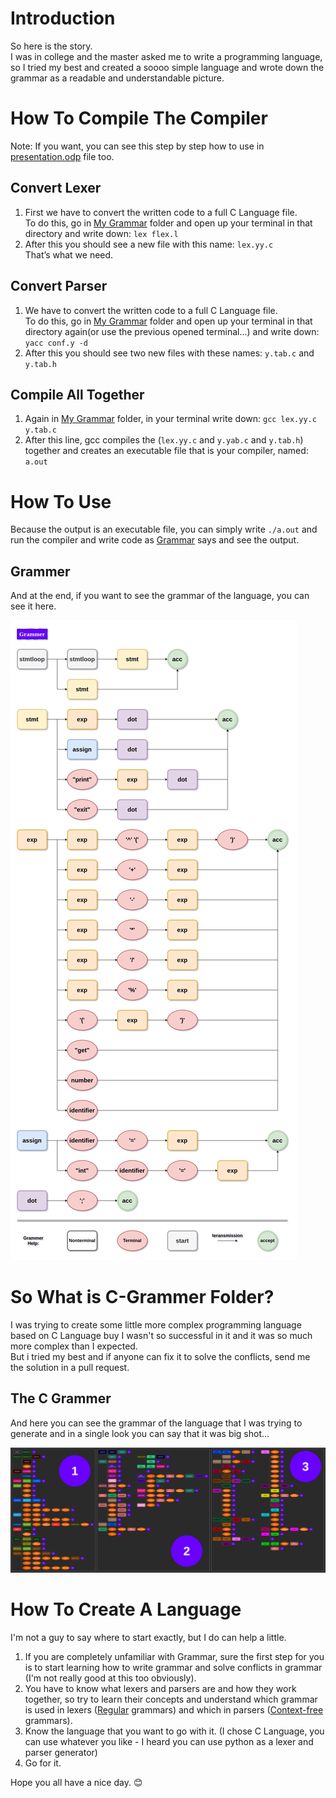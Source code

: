 # Introduction
So here is the story.\
I was in college and the master asked me to write a programming language, so I tried my best and created a soooo simple language and wrote down the grammar as a readable and understandable picture.

# How To Compile The Compiler
Note: If you want, you can see this step by step how to use in [presentation.odp](presentation.odp) file too.

## Convert Lexer
1. First we have to convert the written code to a
full C Language file.\
To do this, go in [My Grammar](./My%20Grammer) folder and open up your terminal in that directory and write down: `lex flex.l`
2. After this you should see a new file with this name: `lex.yy.c`\
That’s what we need.
## Convert Parser
1. We have to convert the written code to a full C Language file.\
To do this, go in [My Grammar](./My%20Grammer) folder and open up your terminal in that directory again(or use the previous opened terminal...) and write down: `yacc conf.y -d`
2. After this you should see two new files with these names:
`y.tab.c` and `y.tab.h`
## Compile All Together
1. Again in [My Grammar](./My%20Grammer) folder, in your terminal write down: `gcc lex.yy.c y.tab.c`
2. After this line, gcc compiles the (`lex.yy.c` and `y.yab.c`
and `y.tab.h`) together and creates an executable file that is your compiler, named: `a.out`

# How To Use
Because the output is an executable file, you can simply write `./a.out` and run the compiler and write code as [Grammar](./My%20Grammer/Grammer.jpg) says and see the output.

## Grammer

And at the end, if you want to see the grammar of the language, you can see it here.

![](./My%20Grammer/Grammer.jpg)

# So What is C-Grammer Folder?

I was trying to create some little more complex programming language based on C Language buy I wasn't so successful in it and it was so much more complex than I expected.\
But i tried my best and if anyone can fix it to solve the conflicts, send me the solution in a pull request.

## The C Grammer

And here you can see the grammar of the language that I was trying to generate and in a single look you can say that it was big shot...

![](./C-Grammer/C-Grammer.png)

# How To Create A Language

I'm not a guy to say where to start exactly, but I do can help a little.
1. If you are completely unfamiliar with Grammar, sure the first step for you is to start learning how to write grammar and solve conflicts in grammar (I'm not really good at this too obviously).
2. You have to know what lexers and parsers are and how they work together, so try to learn their concepts and understand which grammar is used in lexers ([Regular](https://en.wikipedia.org/wiki/Regular_grammar) grammars) and which in parsers ([Context-free](https://en.wikipedia.org/wiki/Context-free_grammar) grammars).
3. Know the language that you want to go with it. (I chose C Language, you can use whatever you like - I heard you can use python as a lexer and parser generator)
4. Go for it.

Hope you all have a nice day. 😊
